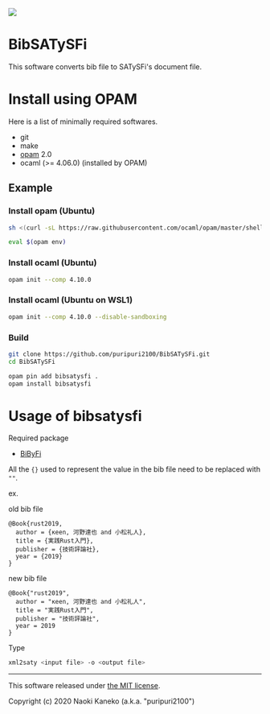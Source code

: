![](https://github.com/puripuri2100/BibSATySFi/workflows/CI/badge.svg)


# BibSATySFi

This software converts bib file to SATySFi's document file.


# Install using OPAM

Here is a list of minimally required softwares.

* git
* make
* [opam](https://opam.ocaml.org/) 2.0
* ocaml (>= 4.06.0) (installed by OPAM)


## Example

### Install opam (Ubuntu)

```sh
sh <(curl -sL https://raw.githubusercontent.com/ocaml/opam/master/shell/install.sh)

eval $(opam env)
```

### Install ocaml (Ubuntu)

```sh
opam init --comp 4.10.0
```

### Install ocaml (Ubuntu on WSL1)

```sh
opam init --comp 4.10.0 --disable-sandboxing
```

### Build

```sh
git clone https://github.com/puripuri2100/BibSATySFi.git
cd BibSATySFi

opam pin add bibsatysfi .
opam install bibsatysfi
```


# Usage of bibsatysfi

Required package

- [BiByFi](https://github.com/namachan10777/BiByFi)

All the `{}` used to represent the value in the bib file need to be replaced with `""`.

ex.

old bib file

```
@Book{rust2019,
  author = {κeen, 河野達也 and 小松礼人},
  title = {実践Rust入門},
  publisher = {技術評論社},
  year = {2019}
}
```

new bib file

```
@Book{"rust2019",
  author = "κeen, 河野達也 and 小松礼人",
  title = "実践Rust入門",
  publisher = "技術評論社",
  year = 2019
}
```


Type

```sh
xml2saty <input file> -o <output file>
```

---

This software released under [the MIT license](https://github.com/puripuri2100/BibSATySFi/blob/master/LICENSE).

Copyright (c) 2020 Naoki Kaneko (a.k.a. "puripuri2100")
